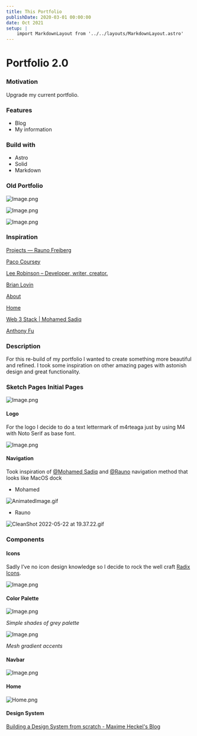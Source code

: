 ```yaml
---
title: This Portfolio
publishDate: 2020-03-01 00:00:00
date: Oct 2021
setup: |
    import MarkdownLayout from '../../layouts/MarkdownLayout.astro'
---
```

<MarkdownLayout title={frontmatter.title}>

# Portfolio 2.0

### Motivation

Upgrade my current portfolio.

### Features

- Blog
- My information

### Build with

- Astro
- Solid
- Markdown

### Old Portfolio

![Image.png](https://res.craft.do/user/full/688a2170-06e1-3ac6-c2d6-ea21a36cca08/doc/DC019DB7-1023-4C49-A040-08C8E674C614/54AD32B9-59ED-486F-A15E-B24F79DCEB3F_2/XMaNsTlqPJ6xqCnPkThRid3oRLTzFGRAjUBYlUMqHM4z/Image.png)

![Image.png](https://res.craft.do/user/full/688a2170-06e1-3ac6-c2d6-ea21a36cca08/doc/DC019DB7-1023-4C49-A040-08C8E674C614/3EC62DE6-0D25-447C-B504-C764CF5BFA1B_2/nBqKWtpr8AZ9QvrwYHI7eRS0uVQ3ZArytp0lzgboRO8z/Image.png)

![Image.png](https://res.craft.do/user/full/688a2170-06e1-3ac6-c2d6-ea21a36cca08/doc/DC019DB7-1023-4C49-A040-08C8E674C614/73340369-7877-4894-A243-3C9D89054B7B_2/4Y7QM54EGgmXqTgWupIy5JvVgeS3HFtPe5CzBrxHvyMz/Image.png)

### Inspiration

[Projects — Rauno Freiberg](https://rauno.me/projects)

[Paco Coursey](https://paco.me/)

[Lee Robinson – Developer, writer, creator.](https://leerob.io/)

[Brian Lovin](https://brianlovin.com/)

[About](https://shud.in/)

[Home](https://haydenbleasel.com/)

[Web 3 Stack | Mohamed Sadiq](https://www.mohamedsadiq.me/web3stack)

[Anthony Fu](https://antfu.me/)

### Description

For this re-build of my portfolio I wanted to create something more beautiful and refined. I took some inspiration on other amazing pages with astonish design and great functionality.

### Sketch Pages Initial Pages

![Image.png](https://res.craft.do/user/full/688a2170-06e1-3ac6-c2d6-ea21a36cca08/doc/DC019DB7-1023-4C49-A040-08C8E674C614/006A9EE7-6CD4-436C-96BD-F15D1763B130_2/gA4dtFxycv91FyvkxCYZ8Svy6FCIRE7yC3TDExCwlbEz/Image.png)

#### Logo

For the logo I decide to do a text lettermark of m4rteaga just by using M4 with Noto Serif as base font.

![Image.png](https://res.craft.do/user/full/688a2170-06e1-3ac6-c2d6-ea21a36cca08/doc/DC019DB7-1023-4C49-A040-08C8E674C614/48844E57-CDCE-4DA9-8E01-79957901F469_2/jf39SGfXO32BkB85dQqygUKdms99ILWt1LDqLMtvM5sz/Image.png)

#### Navigation

Took inspiration of [@Mohamed Sadiq](https://twitter.com/sadiq_moo) and [@Rauno](https://twitter.com/raunofreiberg) navigation method that looks like MacOS dock

- Mohamed

![AnimatedImage.gif](https://res.craft.do/user/full/688a2170-06e1-3ac6-c2d6-ea21a36cca08/doc/DC019DB7-1023-4C49-A040-08C8E674C614/73D32563-97A6-4D1B-B339-6449464AEF0D_2/5mkls3efq9jcfVafyaFRwK34DOSLxZ7n1sY3zSva57Mz/AnimatedImage.gif)

- Rauno

![CleanShot 2022-05-22 at 19.37.22.gif](https://res.craft.do/user/full/688a2170-06e1-3ac6-c2d6-ea21a36cca08/doc/DC019DB7-1023-4C49-A040-08C8E674C614/DD664942-CE4C-4FB6-9787-764E53C88DF0_2/Xrt2i52kZBOr8A6Jd3SrN21ci4ZnRTyY3EyGMokWhMYz/CleanShot%202022-05-22%20at%2019.37.22.gif)

### Components

#### Icons

Sadly I’ve no icon design knowledge so I decide to rock the well craft [Radix Icons](https://icons.modulz.app).

![Image.png](https://res.craft.do/user/full/688a2170-06e1-3ac6-c2d6-ea21a36cca08/doc/DC019DB7-1023-4C49-A040-08C8E674C614/89E8F2C2-F23B-492F-A7EE-D6169B47CC7E_2/Wkh37H7W8zoqtE2uY20XAtfPn9nRczny8iwC5un5JWgz/Image.png)

#### Color Palette

![Image.png](https://res.craft.do/user/full/688a2170-06e1-3ac6-c2d6-ea21a36cca08/doc/DC019DB7-1023-4C49-A040-08C8E674C614/94AFC8B4-787A-4803-8F85-A49F41F17C1F_2/z9u5SmOfH5WQsP6iMrUffHy4xToc8b7IbknS8napk9oz/Image.png)

*Simple shades of grey palette*

![Image.png](https://res.craft.do/user/full/688a2170-06e1-3ac6-c2d6-ea21a36cca08/doc/DC019DB7-1023-4C49-A040-08C8E674C614/058CB165-74D9-4C18-A7F6-03E4B93C7F5E_2/caI3JZMrUKQUw7uNvZX7RwK5jWlixkKTu5zA5EtDz00z/Image.png)

*Mesh gradient accents*

#### Navbar

![Image.png](https://res.craft.do/user/full/688a2170-06e1-3ac6-c2d6-ea21a36cca08/doc/DC019DB7-1023-4C49-A040-08C8E674C614/38DD9F24-5B62-460E-B4B6-5A93CE447A90_2/MbKbykZimG4QznrWoaRsoRAgCUytnthsUnDL5eHsWg0z/Image.png)

#### Home

![Home.png](https://res.craft.do/user/full/688a2170-06e1-3ac6-c2d6-ea21a36cca08/doc/DC019DB7-1023-4C49-A040-08C8E674C614/831BF7FF-61B7-4596-9D70-7842ECDE2D01_2/3PnQkLM36yQFxR8lg5pfDEgafOYXjucdgTXtfDbyfqwz/Home.png)

#### Design System

[Building a Design System from scratch - Maxime Heckel's Blog](https://blog.maximeheckel.com/posts/building-a-design-system-from-scratch/)

</MarkdownLayout>
